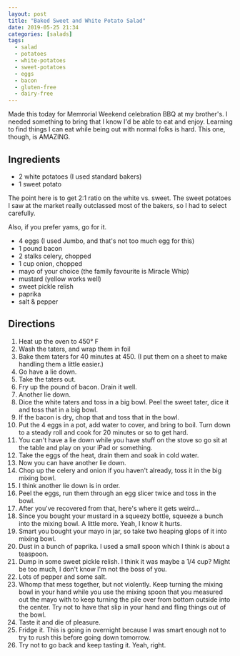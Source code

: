 ```yaml
---
layout: post
title: "Baked Sweet and White Potato Salad"
date: 2019-05-25 21:34
categories: [salads]
tags:
  - salad
  - potatoes
  - white-potatoes
  - sweet-potatoes
  - eggs
  - bacon
  - gluten-free
  - dairy-free
---
```


Made this today for Memrorial Weekend celebration BBQ at my brother's. I needed something to bring that I know I'd be able to eat and enjoy. Learning to find things I can eat while being out with normal folks is hard. This one, though, is AMAZING.

## Ingredients

- 2 white potatoes (I used standard bakers)
- 1 sweet potato

The point here is to get 2:1 ratio on the white vs. sweet. The sweet potatoes I saw at the market really outclassed most of the bakers, so I had to select carefully.

Also, if you prefer yams, go for it.

- 4 eggs (I used Jumbo, and that's not too much egg for this)
- 1 pound bacon
- 2 stalks celery, chopped
- 1 cup onion, chopped
- mayo of your choice (the family favourite is Miracle Whip)
- mustard (yellow works well)
- sweet pickle relish
- paprika
- salt & pepper

## Directions

1. Heat up the oven to 450&deg; F
1. Wash the taters, and wrap them in foil
1. Bake them taters for 40 minutes at 450. (I put them on a sheet to make handling them a little easier.)
1. Go have a lie down.
1. Take the taters out.
1. Fry up the pound of bacon. Drain it well.
1. Another lie down.
1. Dice the white taters and toss in a big bowl. Peel the sweet tater, dice it and toss that in a big bowl.
1. If the bacon is dry, chop that and toss that in the bowl.
1. Put the 4 eggs in a pot, add water to cover, and bring to boil. Turn down to a steady roll and cook for 20 minutes or so to get hard.
1. You can't have a lie down while you have stuff on the stove so go sit at the table and play on your iPad or something.
1. Take the eggs of the heat, drain them and soak in cold water.
1. Now you can have another lie down.
1. Chop up the celery and onion if you haven't already, toss it in the big mixing bowl.
1. I think another lie down is in order.
1. Peel the eggs, run them through an egg slicer twice and toss in the bowl.
1. After you've recovered from that, here's where it gets weird...
1. Since you bought your mustard in a squeezy bottle, squeeze a bunch into the mixing bowl. A little more. Yeah, I know it hurts.
1. Smart you bought your mayo in jar, so take two heaping glops of it into mixing bowl.
1. Dust in a bunch of paprika. I used a small spoon which I think is about a teaspoon.
1. Dump in some sweet pickle relish. I think it was maybe a 1/4 cup? Might be too much, I don't know I'm not the boss of you.
1. Lots of pepper and some salt.
1. Whomp that mess together, but not violently. Keep turning the mixing bowl in your hand while you use the mixing spoon that you measured out the mayo with to keep turning the pile over from bottom outside into the center. Try not to have that slip in your hand and fling things out of the bowl.
1. Taste it and die of pleasure.
1. Fridge it. This is going in overnight because I was smart enough not to try to rush this before going down tomorrow.
1. Try not to go back and keep tasting it. Yeah, right.

